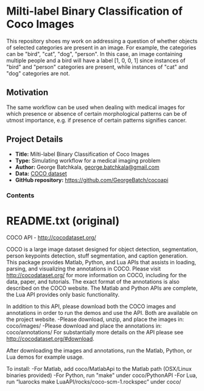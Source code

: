 # Milti-label Binary Classification of Coco Images

This repository shoes my work on addressing a question of whether objects of selected categories are present in an image. For example, the categories can be "bird", "cat", "dog", "person". In this case, an image containing multiple people and a bird will have a label [1, 0, 0, 1] since instances of "bird" and "person" categories are present, while instances of "cat" and "dog" categories are not.

## Motivation

The same workflow can be used when dealing with medical images for which presence or absence of certain morphological patterns can be of utmost importance, e.g. if presence of certain patterns signifies cancer.

## Project Details

- **Title:** Milti-label Binary Classification of Coco Images
- **Type:** Simulating workflow for a medical imaging problem
- **Author:** George Batchkala, george.batchkala@gmail.com
- **Data:** [COCO dataset](http://cocodataset.org/)
- **GitHub repository:** https://github.com/GeorgeBatch/cocoapi
### Contents

# README.txt (original)

COCO API - http://cocodataset.org/

COCO is a large image dataset designed for object detection, segmentation, person keypoints detection, stuff segmentation, and caption generation. This package provides Matlab, Python, and Lua APIs that assists in loading, parsing, and visualizing the annotations in COCO. Please visit http://cocodataset.org/ for more information on COCO, including for the data, paper, and tutorials. The exact format of the annotations is also described on the COCO website. The Matlab and Python APIs are complete, the Lua API provides only basic functionality.

In addition to this API, please download both the COCO images and annotations in order to run the demos and use the API. Both are available on the project website.
-Please download, unzip, and place the images in: coco/images/
-Please download and place the annotations in: coco/annotations/
For substantially more details on the API please see http://cocodataset.org/#download.

After downloading the images and annotations, run the Matlab, Python, or Lua demos for example usage.

To install:
-For Matlab, add coco/MatlabApi to the Matlab path (OSX/Linux binaries provided)
-For Python, run "make" under coco/PythonAPI
-For Lua, run “luarocks make LuaAPI/rocks/coco-scm-1.rockspec” under coco/

